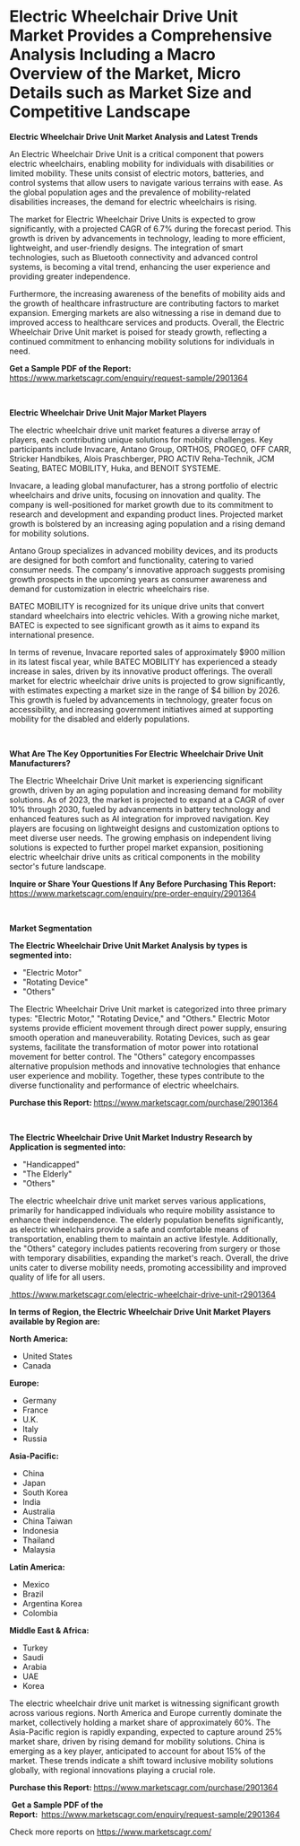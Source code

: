 <p><h1>Electric Wheelchair Drive Unit Market Provides a Comprehensive Analysis Including a Macro Overview of the Market, Micro Details such as Market Size and Competitive Landscape</h1></p><p><strong>Electric Wheelchair Drive Unit Market Analysis and Latest Trends</strong></p>
<p><p>An Electric Wheelchair Drive Unit is a critical component that powers electric wheelchairs, enabling mobility for individuals with disabilities or limited mobility. These units consist of electric motors, batteries, and control systems that allow users to navigate various terrains with ease. As the global population ages and the prevalence of mobility-related disabilities increases, the demand for electric wheelchairs is rising. </p><p>The market for Electric Wheelchair Drive Units is expected to grow significantly, with a projected CAGR of 6.7% during the forecast period. This growth is driven by advancements in technology, leading to more efficient, lightweight, and user-friendly designs. The integration of smart technologies, such as Bluetooth connectivity and advanced control systems, is becoming a vital trend, enhancing the user experience and providing greater independence. </p><p>Furthermore, the increasing awareness of the benefits of mobility aids and the growth of healthcare infrastructure are contributing factors to market expansion. Emerging markets are also witnessing a rise in demand due to improved access to healthcare services and products. Overall, the Electric Wheelchair Drive Unit market is poised for steady growth, reflecting a continued commitment to enhancing mobility solutions for individuals in need.</p></p>
<p><strong>Get a Sample PDF of the Report:&nbsp;</strong> <a href="https://www.marketscagr.com/enquiry/request-sample/2901364?utm_campaign=2648&utm_medium=2&utm_source=Github&utm_content=ia&utm_term=16032025&utm_id=electric-wheelchair-drive-unit">https://www.marketscagr.com/enquiry/request-sample/2901364</a></p>
<p>&nbsp;</p>
<p><strong>Electric Wheelchair Drive Unit Major Market Players</strong></p>
<p><p>The electric wheelchair drive unit market features a diverse array of players, each contributing unique solutions for mobility challenges. Key participants include Invacare, Antano Group, ORTHOS, PROGEO, OFF CARR, Stricker Handbikes, Alois Praschberger, PRO ACTIV Reha-Technik, JCM Seating, BATEC MOBILITY, Huka, and BENOIT SYSTEME. </p><p>Invacare, a leading global manufacturer, has a strong portfolio of electric wheelchairs and drive units, focusing on innovation and quality. The company is well-positioned for market growth due to its commitment to research and development and expanding product lines. Projected market growth is bolstered by an increasing aging population and a rising demand for mobility solutions.</p><p>Antano Group specializes in advanced mobility devices, and its products are designed for both comfort and functionality, catering to varied consumer needs. The company's innovative approach suggests promising growth prospects in the upcoming years as consumer awareness and demand for customization in electric wheelchairs rise.</p><p>BATEC MOBILITY is recognized for its unique drive units that convert standard wheelchairs into electric vehicles. With a growing niche market, BATEC is expected to see significant growth as it aims to expand its international presence.</p><p>In terms of revenue, Invacare reported sales of approximately $900 million in its latest fiscal year, while BATEC MOBILITY has experienced a steady increase in sales, driven by its innovative product offerings. The overall market for electric wheelchair drive units is projected to grow significantly, with estimates expecting a market size in the range of $4 billion by 2026. This growth is fueled by advancements in technology, greater focus on accessibility, and increasing government initiatives aimed at supporting mobility for the disabled and elderly populations.</p></p>
<p>&nbsp;</p>
<p><strong>What Are The Key Opportunities For Electric Wheelchair Drive Unit Manufacturers?</strong></p>
<p><p>The Electric Wheelchair Drive Unit market is experiencing significant growth, driven by an aging population and increasing demand for mobility solutions. As of 2023, the market is projected to expand at a CAGR of over 10% through 2030, fueled by advancements in battery technology and enhanced features such as AI integration for improved navigation. Key players are focusing on lightweight designs and customization options to meet diverse user needs. The growing emphasis on independent living solutions is expected to further propel market expansion, positioning electric wheelchair drive units as critical components in the mobility sector's future landscape.</p></p>
<p><strong>Inquire or Share Your Questions If Any Before Purchasing This Report:</strong> <a href="https://www.marketscagr.com/enquiry/pre-order-enquiry/2901364?utm_campaign=2648&utm_medium=2&utm_source=Github&utm_content=ia&utm_term=16032025&utm_id=electric-wheelchair-drive-unit">https://www.marketscagr.com/enquiry/pre-order-enquiry/2901364</a></p>
<p>&nbsp;</p>
<p><strong>Market Segmentation</strong></p>
<p><strong>The Electric Wheelchair Drive Unit Market Analysis by types is segmented into:</strong></p>
<p><ul><li>"Electric Motor"</li><li>"Rotating Device"</li><li>"Others"</li></ul></p>
<p><p>The Electric Wheelchair Drive Unit market is categorized into three primary types: "Electric Motor," "Rotating Device," and "Others." Electric Motor systems provide efficient movement through direct power supply, ensuring smooth operation and maneuverability. Rotating Devices, such as gear systems, facilitate the transformation of motor power into rotational movement for better control. The "Others" category encompasses alternative propulsion methods and innovative technologies that enhance user experience and mobility. Together, these types contribute to the diverse functionality and performance of electric wheelchairs.</p></p>
<p><strong>Purchase this Report:&nbsp;</strong><a href="https://www.marketscagr.com/purchase/2901364?utm_campaign=2648&utm_medium=2&utm_source=Github&utm_content=ia&utm_term=16032025&utm_id=electric-wheelchair-drive-unit">https://www.marketscagr.com/purchase/2901364</a></p>
<p>&nbsp;</p>
<p><strong>The Electric Wheelchair Drive Unit Market Industry Research by Application is segmented into:</strong></p>
<p><ul><li>"Handicapped"</li><li>"The Elderly"</li><li>"Others"</li></ul></p>
<p><p>The electric wheelchair drive unit market serves various applications, primarily for handicapped individuals who require mobility assistance to enhance their independence. The elderly population benefits significantly, as electric wheelchairs provide a safe and comfortable means of transportation, enabling them to maintain an active lifestyle. Additionally, the "Others" category includes patients recovering from surgery or those with temporary disabilities, expanding the market's reach. Overall, the drive units cater to diverse mobility needs, promoting accessibility and improved quality of life for all users.</p></p>
<p><a href="https://www.marketscagr.com/electric-wheelchair-drive-unit-r2901364?utm_campaign=2648&utm_medium=2&utm_source=Github&utm_content=ia&utm_term=16032025&utm_id=electric-wheelchair-drive-unit">&nbsp;https://www.marketscagr.com/electric-wheelchair-drive-unit-r2901364</a></p>
<p><strong>In terms of Region, the Electric Wheelchair Drive Unit Market Players available by Region are:</strong></p>
<p>
    <p> <strong> North America: </strong>
        <ul>
            <li>United States</li>
            <li>Canada</li>
        </ul>
        </p> 
    <p> <strong> Europe: </strong>
        <ul>
            <li>Germany</li>
            <li>France</li>
            <li>U.K.</li>
            <li>Italy</li>
            <li>Russia</li>
        </ul>
        </p> 
    <p> <strong> Asia-Pacific: </strong>
        <ul>
            <li>China</li>
            <li>Japan</li>
            <li>South Korea</li>
            <li>India</li>
            <li>Australia</li>
            <li>China Taiwan</li>
            <li>Indonesia</li>
            <li>Thailand</li>
            <li>Malaysia</li>
        </ul>
        </p> 
    <p> <strong> Latin America: </strong>
        <ul>
            <li>Mexico</li>
            <li>Brazil</li>
            <li>Argentina Korea</li>
            <li>Colombia</li>
        </ul>
        </p> 
    <p> <strong> Middle East & Africa: </strong>
        <ul>
            <li>Turkey</li>
            <li>Saudi</li>
            <li>Arabia</li>
            <li>UAE</li>
            <li>Korea</li>
        </ul>
    </p>
    </p>
<p><p>The electric wheelchair drive unit market is witnessing significant growth across various regions. North America and Europe currently dominate the market, collectively holding a market share of approximately 60%. The Asia-Pacific region is rapidly expanding, expected to capture around 25% market share, driven by rising demand for mobility solutions. China is emerging as a key player, anticipated to account for about 15% of the market. These trends indicate a shift toward inclusive mobility solutions globally, with regional innovations playing a crucial role.</p></p>
<p><strong>Purchase this Report: </strong><a href="https://www.marketscagr.com/purchase/2901364?utm_campaign=2648&utm_medium=2&utm_source=Github&utm_content=ia&utm_term=16032025&utm_id=electric-wheelchair-drive-unit">https://www.marketscagr.com/purchase/2901364</a></p>
<p>&nbsp;<strong>Get a Sample PDF of the Report:&nbsp;&nbsp;</strong><a href="https://www.marketscagr.com/enquiry/request-sample/2901364?utm_campaign=2648&utm_medium=2&utm_source=Github&utm_content=ia&utm_term=16032025&utm_id=electric-wheelchair-drive-unit">https://www.marketscagr.com/enquiry/request-sample/2901364</a></p>
<p><strong></strong></p>
<p>Check more reports on <a href="https://www.marketscagr.com/?utm_campaign=2648&utm_medium=2&utm_source=Github&utm_content=ia&utm_term=16032025&utm_id=electric-wheelchair-drive-unit">https://www.marketscagr.com/</a></p>